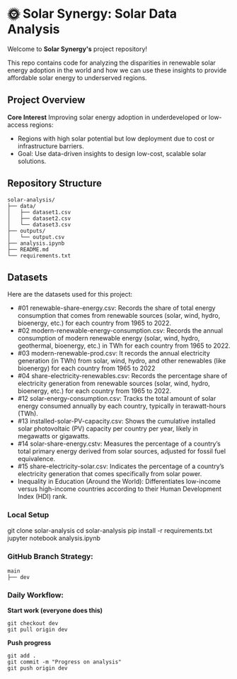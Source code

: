 # 🌞 Solar Synergy: Solar Data Analysis

Welcome to **Solar Synergy's** project repository!  

This repo contains code for analyzing the disparities in renewable solar energy adoption in the world and how we can use these insights to provide affordable solar energy to underserved regions.

## Project Overview  
**Core Interest** 
Improving solar energy adoption in underdeveloped or low-access regions:
* Regions with high solar potential but low deployment due to cost or infrastructure barriers.
* Goal: Use data-driven insights to design low-cost, scalable solar solutions.

## Repository Structure  
```text
solar-analysis/
├── data/
│   ├── dataset1.csv
│   ├── dataset2.csv
│   └── dataset3.csv
├── outputs/
│   └── output.csv
├── analysis.ipynb
├── README.md
└── requirements.txt
```

## Datasets
Here are the datasets used for this project:
* #01 renewable-share-energy.csv: Records the share of total energy consumption that comes from renewable sources (solar, wind, hydro, bioenergy, etc.) for each country from 1965 to 2022.
* #02 modern-renewable-energy-consumption.csv: Records the annual consumption of modern renewable energy (solar, wind, hydro, geothermal, bioenergy, etc.) in TWh for each country from 1965 to 2022.
* #03 modern-renewable-prod.csv: It records the annual electricity generation (in TWh) from solar, wind, hydro, and other renewables (like bioenergy) for each country from 1965 to 2022
* #04 share-electricity-renewables.csv: Records the percentage share of electricity generation from renewable sources (solar, wind, hydro, bioenergy, etc.) for each country from 1965 to 2022.
* #12 solar-energy-consumption.csv: Tracks the total amount of solar energy consumed annually by each country, typically in terawatt-hours (TWh).
* #13 installed-solar-PV-capacity.csv: Shows the cumulative installed solar photovoltaic (PV) capacity per country per year, likely in megawatts or gigawatts.
* #14 solar-share-energy.cstv: Measures the percentage of a country’s total primary energy derived from solar sources, adjusted for fossil fuel equivalence.
* #15 share-electricity-solar.csv: Indicates the percentage of a country’s electricity generation that comes specifically from solar power.
* Inequality in Education (Around the World): Differentiates low-income versus high-income countries according to their Human Development Index (HDI) rank.


### Local Setup
git clone solar-analysis
cd solar-analysis
pip install -r requirements.txt
jupyter notebook analysis.ipynb

### GitHub Branch Strategy:
```text
main                   
├── dev
```

### Daily Workflow:
**Start work (everyone does this)**
```
git checkout dev
git pull origin dev
```

**Push progress**
```
git add .
git commit -m "Progress on analysis"  
git push origin dev
```
